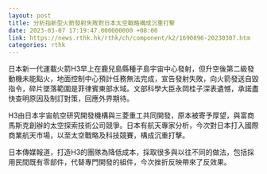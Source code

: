 ```yaml
---
layout: post
title: 分析指新型火箭發射失敗對日本太空戰略構成沉重打擊
date: 2023-03-07 17:19:47.000000000 +08:00
link: https://news.rthk.hk/rthk/ch/component/k2/1690896-20230307.htm
categories: rthk
---
```


日本新一代運載火箭H3早上在鹿兒島縣種子島宇宙中心發射，但升空後第二級發動機未能點火，地面控制中心預計任務無法完成，宣告發射失敗，向火箭發送自毀指令，碎片墜落範圍是菲律賓東部水域。文部科學大臣永岡桂子深表遺憾，承諾盡快查明原因及制訂對策，回應外界期待。

H3由日本宇宙航空研究開發機構與三菱重工共同開發，原本被寄予厚望，與富商馬斯克創辦的太空探索技術公司競爭。日本有航天專家分析，今次對日本打入國際商業航天市場，以至太空戰略及科技競賽，構成沉重打擊。

日本傳媒報道，打造H3的團隊為降低成本，採取很多與以往不同的做法，包括採用民間既有零部件，代替專門開發的組件，今次挫折反映帶來了反效果。
